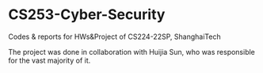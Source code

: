 # CS253-Cyber-Security
Codes & reports for HWs&Project of CS224-22SP, ShanghaiTech

The project was done in collaboration with Huijia Sun, who was responsible for the vast majority of it.
